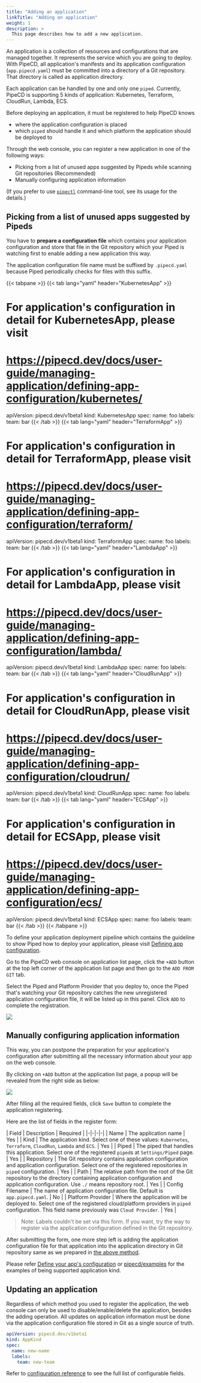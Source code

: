 ```yaml
---
title: "Adding an application"
linkTitle: "Adding an application"
weight: 1
description: >
  This page describes how to add a new application.
---
```


An application is a collection of resources and configurations that are managed together.
It represents the service which you are going to deploy. With PipeCD, all application's manifests and its application configuration (`app.pipecd.yaml`) must be committed into a directory of a Git repository. That directory is called as application directory.

Each application can be handled by one and only one `piped`. Currently, PipeCD is supporting 5 kinds of application: Kubernetes, Terraform, CloudRun, Lambda, ECS.

Before deploying an application, it must be registered to help PipeCD knows
- where the application configuration is placed
- which `piped` should handle it and which platform the application should be deployed to

Through the web console, you can register a new application in one of the following ways:
- Picking from a list of unused apps suggested by Pipeds while scanning Git repositories (Recommended)
- Manually configuring application information

(If you prefer to use [`pipectl`](../../command-line-tool/#adding-a-new-application) command-line tool, see its usage for the details.)

## Picking from a list of unused apps suggested by Pipeds

You have to __prepare a configuration file__ which contains your application configuration and store that file in the Git repository which your Piped is watching first to enable adding a new application this way.

The application configuration file name must be suffixed by `.pipecd.yaml` because Piped periodically checks for files with this suffix.

{{< tabpane >}}
{{< tab lang="yaml" header="KubernetesApp" >}}
# For application's configuration in detail for KubernetesApp, please visit
# https://pipecd.dev/docs/user-guide/managing-application/defining-app-configuration/kubernetes/

apiVersion: pipecd.dev/v1beta1
kind: KubernetesApp
spec:
  name: foo
  labels:
    team: bar
{{< /tab >}}
{{< tab lang="yaml" header="TerraformApp" >}}
# For application's configuration in detail for TerraformApp, please visit
# https://pipecd.dev/docs/user-guide/managing-application/defining-app-configuration/terraform/

apiVersion: pipecd.dev/v1beta1
kind: TerraformApp
spec:
  name: foo
  labels:
    team: bar
{{< /tab >}}
{{< tab lang="yaml" header="LambdaApp" >}}
# For application's configuration in detail for LambdaApp, please visit
# https://pipecd.dev/docs/user-guide/managing-application/defining-app-configuration/lambda/

apiVersion: pipecd.dev/v1beta1
kind: LambdaApp
spec:
  name: foo
  labels:
    team: bar
{{< /tab >}}
{{< tab lang="yaml" header="CloudRunApp" >}}
# For application's configuration in detail for CloudRunApp, please visit
# https://pipecd.dev/docs/user-guide/managing-application/defining-app-configuration/cloudrun/

apiVersion: pipecd.dev/v1beta1
kind: CloudRunApp
spec:
  name: foo
  labels:
    team: bar
{{< /tab >}}
{{< tab lang="yaml" header="ECSApp" >}}
# For application's configuration in detail for ECSApp, please visit
# https://pipecd.dev/docs/user-guide/managing-application/defining-app-configuration/ecs/

apiVersion: pipecd.dev/v1beta1
kind: ECSApp
spec:
  name: foo
  labels:
    team: bar
{{< /tab >}}
{{< /tabpane >}}

To define your application deployment pipeline which contains the guideline to show Piped how to deploy your application, please visit [Defining app configuration](../defining-app-configuration/).

Go to the PipeCD web console on application list page, click the `+ADD` button at the top left corner of the application list page and then go to the `ADD FROM GIT` tab.

Select the Piped and Platform Provider that you deploy to, once the Piped that's watching your Git repository catches the new unregistered application configuration file, it will be listed up in this panel. Click `ADD` to complete the registration.

![](/images/registering-an-application-from-suggestions-new.png)
<p style="text-align: center;">
</p>

## Manually configuring application information

This way, you can postpone the preparation for your application's configuration after submitting all the necessary information about your app on the web console.

By clicking on `+ADD` button at the application list page, a popup will be revealed from the right side as below:

![](/images/registering-an-application-manually-new.png)
<p style="text-align: center;">
</p>

After filling all the required fields, click `Save` button to complete the application registering.

Here are the list of fields in the register form:

| Field | Description | Required |
|-|-|-|-|
| Name | The application name | Yes |
| Kind | The application kind. Select one of these values: `Kubernetes`, `Terraform`, `CloudRun`, `Lambda` and `ECS`. | Yes |
| Piped | The piped that handles this application. Select one of the registered `piped`s at `Settings/Piped` page. | Yes |
| Repository | The Git repository contains application configuration and application configuration. Select one of the registered repositories in `piped` configuration. | Yes |
| Path | The relative path from the root of the Git repository to the directory containing application configuration and application configuration. Use `./` means repository root. | Yes |
| Config Filename | The name of application configuration file. Default is `app.pipecd.yaml`. | No |
| Platform Provider | Where the application will be deployed to. Select one of the registered cloud/platform providers in `piped` configuration. This field name previously was `Cloud Provider`. | Yes |

> Note: Labels couldn't be set via this form. If you want, try the way to register via the application configuration defined in the Git repository.

After submitting the form, one more step left is adding the application configuration file for that application into the application directory in Git repository same as we prepared in [the above method](../adding-an-application/#picking-from-a-list-of-unused-apps-suggested-by-pipeds).

Please refer [Define your app's configuration](../defining-app-configuration/) or [pipecd/examples](../../examples/) for the examples of being supported application kind.

## Updating an application
Regardless of which method you used to register the application, the web console can only be used to disable/enable/delete the application, besides the adding operation. All updates on application information must be done via the application configuration file stored in Git as a single source of truth.

```yaml
apiVersion: pipecd.dev/v1beta1
kind: AppKind
spec:
  name: new-name
  labels:
    team: new-team
```

Refer to [configuration reference](../../configuration-reference/) to see the full list of configurable fields.

